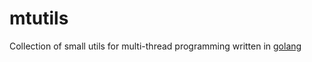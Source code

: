 # mtutils

Collection of small utils for multi-thread programming written in [golang](http://golang.org)
